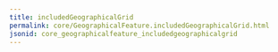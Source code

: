 ```yaml
---
title: includedGeographicalGrid
permalink: core/GeographicalFeature.includedGeographicalGrid.html
jsonid: core_geographicalfeature_includedgeographicalgrid
---
```

